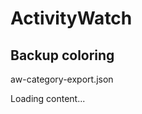 # ActivityWatch

## Backup coloring

aw-category-export.json

<div class="load_as_code_session" data-url="aw-category-export.json">Loading content...</div>

<script src="{{ '/assets/js/LoadAsCodeSession.js' | relative_url }}"></script>
